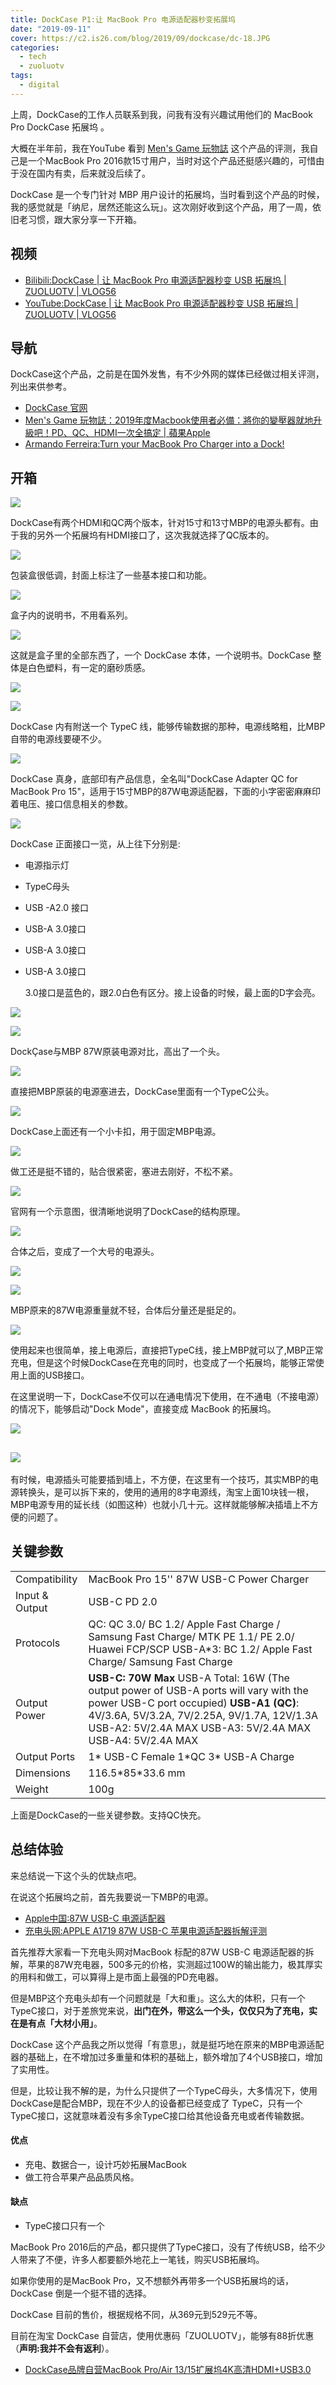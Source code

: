 ```yaml
---
title: DockCase P1:让 MacBook Pro 电源适配器秒变拓展坞
date: "2019-09-11"
cover: https://c2.is26.com/blog/2019/09/dockcase/dc-18.JPG
categories:
  - tech
  - zuoluotv
tags:
  - digital
---
```


上周，DockCase的工作人员联系到我，问我有没有兴趣试用他们的 MacBook Pro DockCase 拓展坞 。

大概在半年前，我在YouTube 看到 [Men's Game 玩物誌](https://www.youtube.com/watch?v=E3-l-wlWxLg) 这个产品的评测，我自己是一个MacBook Pro 2016款15寸用户，当时对这个产品还挺感兴趣的，可惜由于没在国内有卖，后来就没后续了。

DockCase 是一个专门针对 MBP 用户设计的拓展坞，当时看到这个产品的时候，我的感觉就是「纳尼，居然还能这么玩」。这次刚好收到这个产品，用了一周，依旧老习惯，跟大家分享一下开箱。

## 视频

- [Bilibili:DockCase | 让 MacBook Pro 电源适配器秒变 USB 拓展坞 | ZUOLUOTV | VLOG56](https://www.bilibili.com/video/av67737763)
- [YouTube:DockCase | 让 MacBook Pro 电源适配器秒变 USB 拓展坞 | ZUOLUOTV | VLOG56](https://www.youtube.com/watch?v=6JEW9lsqMjA)

## 导航

DockCase这个产品，之前是在国外发售，有不少外网的媒体已经做过相关评测，列出来供参考。

- [DockCase 官网](https://www.dockcase.com)
- [Men's Game 玩物誌：2019年度Macbook使用者必備：將你的變壓器就地升級吧！PD、QC、HDMI一次全搞定 | 蘋果Apple](https://www.youtube.com/watch?v=E3-l-wlWxLg)
- [Armando Ferreira:Turn your MacBook Pro Charger into a Dock!](https://www.youtube.com/watch?v=pdbwMs9AaAU)

## 开箱

![](https://c2.is26.com/blog/2019/09/dockcase/dc-1.JPG)

DockCase有两个HDMI和QC两个版本，针对15寸和13寸MBP的电源头都有。由于我的另外一个拓展坞有HDMI接口了，这次我就选择了QC版本的。

![](https://c2.is26.com/blog/2019/09/dockcase/dc-2.JPG)

包装盒很低调，封面上标注了一些基本接口和功能。

![](https://c2.is26.com/blog/2019/09/dockcase/dc-4.JPG)

盒子内的说明书，不用看系列。

![](https://c2.is26.com/blog/2019/09/dockcase/dc-5.JPG)

这就是盒子里的全部东西了，一个 DockCase 本体，一个说明书。DockCase 整体是白色塑料，有一定的磨砂质感。

![](https://c2.is26.com/blog/2019/09/dockcase/dc-6.JPG)

![](https://c2.is26.com/blog/2019/09/dockcase/dc-19.JPG)

DockCase 内有附送一个 TypeC 线，能够传输数据的那种，电源线略粗，比MBP自带的电源线要硬不少。

![](https://c2.is26.com/blog/2019/09/dockcase/dc-7.JPG)

DockCase 真身，底部印有产品信息，全名叫"DockCase Adapter QC for MacBook Pro 15"，适用于15寸MBP的87W电源适配器，下面的小字密密麻麻印着电压、接口信息相关的参数。

![](https://c2.is26.com/blog/2019/09/dockcase/dc-9.JPG)

DockCase 正面接口一览，从上往下分别是:

- 电源指示灯
- TypeC母头
- USB -A2.0 接口
- USB-A 3.0接口
- USB-A 3.0接口
- USB-A 3.0接口

  3.0接口是蓝色的，跟2.0白色有区分。接上设备的时候，最上面的D字会亮。

![](https://c2.is26.com/blog/2019/09/dockcase/dc-8.JPG)

![](https://c2.is26.com/blog/2019/09/dockcase/dc-11.JPG)

DockÇase与MBP 87W原装电源对比，高出了一个头。

![](https://c2.is26.com/blog/2019/09/dockcase/dc-12.JPG)

直接把MBP原装的电源塞进去，DockCase里面有一个TypeC公头。

![](https://c2.is26.com/blog/2019/09/dockcase/dc-15.JPG)

DockCase上面还有一个小卡扣，用于固定MBP电源。

![](https://c2.is26.com/blog/2019/09/dockcase/dc-17.JPG)

做工还是挺不错的，贴合很紧密，塞进去刚好，不松不紧。

![](https://c2.is26.com/blog/2019/09/dockcase/dockcase.gif)

官网有一个示意图，很清晰地说明了DockCase的结构原理。

![](https://c2.is26.com/blog/2019/09/dockcase/dc-13.JPG)

合体之后，变成了一个大号的电源头。

![](https://c2.is26.com/blog/2019/09/dockcase/dc-18.JPG)

![](https://c2.is26.com/blog/2019/09/dockcase/dc-20.JPG)

MBP原来的87W电源重量就不轻，合体后分量还是挺足的。

![](https://c2.is26.com/blog/2019/09/dockcase/dc-22.JPG)

使用起来也很简单，接上电源后，直接把TypeC线，接上MBP就可以了,MBP正常充电，但是这个时候DockCase在充电的同时，也变成了一个拓展坞，能够正常使用上面的USB接口。

在这里说明一下，DockCase不仅可以在通电情况下使用，在不通电（不接电源）的情况下，能够启动"Dock Mode"，直接变成 MacBook 的拓展坞。

![](https://c2.is26.com/blog/2019/09/dockcase/dc-23.JPG)

## ![](https://c2.is26.com/blog/2019/09/dockcase/dc-24.JPG)

有时候，电源插头可能要插到墙上，不方便，在这里有一个技巧，其实MBP的电源转换头，是可以拆下来的，使用的通用的8字电源线，淘宝上面10块钱一根，MBP电源专用的延长线（如图这种）也就小几十元。这样就能够解决插墙上不方便的问题了。

## 关键参数

<table class="goodsTable"><tbody><tr><td>Compatibility</td><td>MacBook Pro 15'' 87W USB-C Power Charger</td></tr><tr><td>Input &amp; Output</td><td>USB-C PD 2.0</td></tr><tr><td>Protocols</td><td>QC: QC 3.0/ BC 1.2/ Apple Fast Charge / Samsung Fast Charge/ MTK PE 1.1/ PE 2.0/ Huawei FCP/SCP USB-A*3: BC 1.2/ Apple Fast Charge/ Samsung Fast Charge</td></tr><tr><td>Output Power</td><td><strong>USB-C: 70W Max</strong> USB-A Total: 16W (The output power of USB-A ports will vary with the power USB-C port occupied) <strong>USB-A1 (QC)</strong>: 4V/3.6A, 5V/3.2A, 7V/2.25A, 9V/1.7A, 12V/1.3A USB-A2: 5V/2.4A MAX USB-A3: 5V/2.4A MAX USB-A4: 5V/2.4A MAX</td></tr><tr><td>Output Ports</td><td>1* USB-C Female 1*QC 3* USB-A Charge</td></tr><tr><td>Dimensions</td><td>116.5*85*33.6 mm</td></tr><tr><td>Weight</td><td>100g</td></tr></tbody></table>

上面是DockCase的一些关键参数。支持QC快充。

## 总结体验

来总结说一下这个头的优缺点吧。

在说这个拓展坞之前，首先我要说一下MBP的电源。

- [Apple中国:87W USB-C 电源适配器](https://www.apple.com/cn/shop/product/MNF82CH/A)
- [充电头网:APPLE A1719 87W USB-C 苹果电源适配器拆解评测](https://www.chongdiantou.com/wp/archives/17183.html)

首先推荐大家看一下充电头网对MacBook 标配的87W USB-C 电源适配器的拆解，苹果的87W充电器，500多元的价格，实测超过100W的输出能力，极其厚实的用料和做工，可以算得上是市面上最强的PD充电器。

但是MBP这个充电头却有一个问题就是「大和重」。这么大的体积，只有一个TypeC接口，对于差旅党来说，**出门在外，带这么一个头，仅仅只为了充电，实在是有点「大材小用」**。

DockCase 这个产品我之所以觉得「有意思」，就是挺巧地在原来的MBP电源适配器的基础上，在不增加过多重量和体积的基础上，额外增加了4个USB接口，增加了实用性。

但是，比较让我不解的是，为什么只提供了一个TypeC母头，大多情况下，使用DockCase是配合MBP，现在不少人的设备都已经变成了 TypeC，只有一个TypeC接口，这就意味着没有多余TypeC接口给其他设备充电或者传输数据。

#### 优点

- 充电、数据合一，设计巧妙拓展MacBook
- 做工符合苹果产品品质风格。

#### 缺点

- TypeC接口只有一个

MacBook Pro 2016后的产品，都只提供了TypeC接口，没有了传统USB，给不少人带来了不便，许多人都要额外地花上一笔钱，购买USB拓展坞。

如果你使用的是MacBook Pro，又不想额外再带多一个USB拓展坞的话，DockCase 倒是一个挺不错的选择。

DockCase 目前的售价，根据规格不同，从369元到529元不等。

目前在淘宝 DockCase 自营店，使用优惠码「ZUOLUOTV」，能够有88折优惠（**声明:我并不会有返利**）。

- [DockCase品牌自营MacBook Pro/Air 13/15扩展坞4K高清HDMI+USB3.0](https://zuoluo.tv/dockcase)
